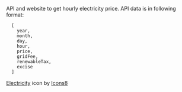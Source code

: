 API and website to get hourly electricity price. API data is in following format:
```
  [
    year,
    month,
    day,
    hour,
    price,
    gridFee,
    renewableTax,
    excise
  ]
```

[Electricity](https://icons8.com/icon/J4l0714N594x/electricity-hazard) icon by [Icons8](https://icons8.com)